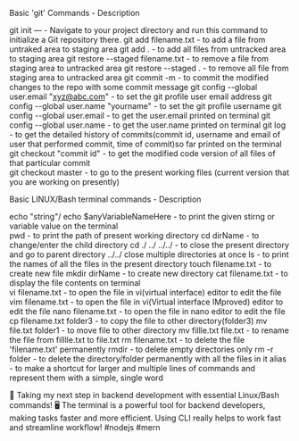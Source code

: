 Basic 'git' Commands                                                        - Description

git init —                                       - Navigate to your project directory and run this command to initialize a Git repository there.
git add filename.txt                             - to add a file from untraked area to staging area 
git add .                                        - to add all files from untracked area to staging area
git restore --staged filename.txt                - to remove a file from staging area to untracked area
git restore --staged .                           - to remove all file from staging area to untracked area
git commit -m                                    - to commit the modified changes to the repo with some commit message
git config --global user.email "xyz@abc.com"     - to set the git profile user email address
git config --global user.name "yourname"         - to set the git profile username
git config --global user.email                   - to get the user.email printed on terminal
git config --global user.name                    - to get the user.name printed on terminal 
git log                                          - to get the detailed history of commits(commit id, username and email of user that performed commit, time of commit)so far printed on the terminal
git checkout "commit id"                         - to get the modified code version of all files of that particular commit  
git checkout master                              - to go to the present working files (current version that you are working on presently)




Basic LINUX/Bash terminal commands               - Description  

echo "string"/ echo $anyVariableNameHere         - to print the given stirng or variable value on the terminal  
pwd                                              - to print the path of present working directory
cd dirName                                       - to change/enter the child directory 
cd ./ ../ ../../                                 - to close the present directory and go to parent directory ../../ close multiple directories at once
ls                                               - to print the names of all the files in the present directory
touch filename.txt                               - to create new file
mkdir dirName                                    - to create new directory
cat filename.txt                                 - to display the file contents on terminal             
vi filename.txt                                  - to open the file in vi(virtual interface) editor to edit the file 
vim filename.txt                                 - to open the file in vi(Virtual interface IMproved) editor to edit the file 
nano filename.txt                                - to open the file in nano editor to edit the file  
cp filename.txt folder3                          - to copy the file to other directory(folder3)
mv file.txt folder1                              - to move file to other directory
mv fillle.txt file.txt                           - to rename the file from filllle.txt to file.txt
rm filename.txt                                  - to delete the file 'filename.txt' permanently
rmdir                                            - to delete empty directories only
rm -r folder                                     - to delete the directory/folder permanently with all the files in it
alias                                            - to make a shortcut for larger and multiple lines of commands and represent them with a simple, single word




🚀 Taking my next step in backend development with essential Linux/Bash commands! 🖥️ The terminal is a powerful tool for backend developers, making tasks faster and more efficient. Using CLI really helps to work fast and streamline workflow! #nodejs #mern